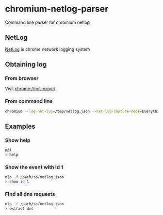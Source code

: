# chromium-netlog-parser
Command line parser for chromium netlog

## NetLog
[NetLog](https://www.chromium.org/developers/design-documents/network-stack/netlog) is chrome network logging system

## Obtaining log

### From browser
Visit [chrome://net-export](chrome://net-export)

### From command line
```bash
chromium --log-net-log=/tmp/netlog.json --net-log-capture-mode=Everything
```

## Examples

### Show help
```bash
npl
> help
```

### Show the event with id 1
```bash
nlp -f /path/to/netlog.json
> show id 1
```

### Find all dns requests
```bash
nlp -f /path/to/netlog.json
> extract dns
```
